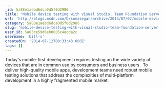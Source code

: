 ```yaml
---
_id: 5a88e1aebd6dca0d5f0d2986
title: "Mobile device testing with Visual Studio, Team Foundation Server and Perfecto Mobile MobileCloud platform"
url: 'http://blogs.msdn.com/b/somasegar/archive/2014/07/07/mobile-device-testing-with-visual-studio-team-foundation-server-and-perfecto-mobile-mobilecloud-platform.aspx'
category: 5a88e1aebd6dca0d5f0d2986
slug: 'mobile-device-testing-with-visual-studio-team-foundation-server-and-perfecto-mobile-mobilecloud-pla'
user_id: 5a83ce59d6eb0005c4ecda2c
username: 'bill-s'
createdOn: '2014-07-12T08:33:43.000Z'
tags: []
---
```


Today's mobile-first development requires testing on the wide variety of devices that are in common use by consumers and business users.  To deliver high-quality mobile apps, development teams need robust mobile testing solutions that address the complexities of multi-platform development in a highly fragmented mobile market.
